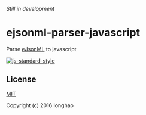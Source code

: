 <i>Still in development</i>

# ejsonml-parser-javascript

Parse [eJsonML](https://github.com/longhaohe/ejsonml) to javascript

[![js-standard-style](https://img.shields.io/badge/code%20style-standard-brightgreen.svg)](http://standardjs.com)

##

## License

[MIT](http://opensource.org/licenses/MIT)

Copyright (c) 2016 longhao
